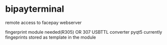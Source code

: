 # bipayterminal
remote access to facepay webserver


fingerprint module needed(R305) OR 307 
USBTTL converter
pyqt5 
currently fingeprints stored as template in the module
